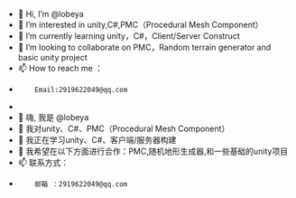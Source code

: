 - 👋 Hi, I’m @lobeya
- 👀 I’m interested in unity,C#,PMC（Procedural Mesh Component）
- 🌱 I’m currently learning unity，C#，Client/Server Construct
- 💞️ I’m looking to collaborate on PMC，Random terrain generator and basic unity project
- 📫 How to reach me ：
-         Email:2919622049@qq.com
- 
- 👋 嗨, 我是 @lobeya
- 👀 我对unity、C#、PMC（Procedural Mesh Component）
- 🌱 我正在学习unity、C#、客户端/服务器构建
- 💞️ 我希望在以下方面进行合作：PMC,随机地形生成器,和一些基础的unity项目
- 📫 联系方式：
-         邮箱 ：2919622049@qq.com

<!---
lobeya/lobeya is a ✨ special ✨ repository because its `README.md` (this file) appears on your GitHub profile.
You can click the Preview link to take a look at your changes.
--->
